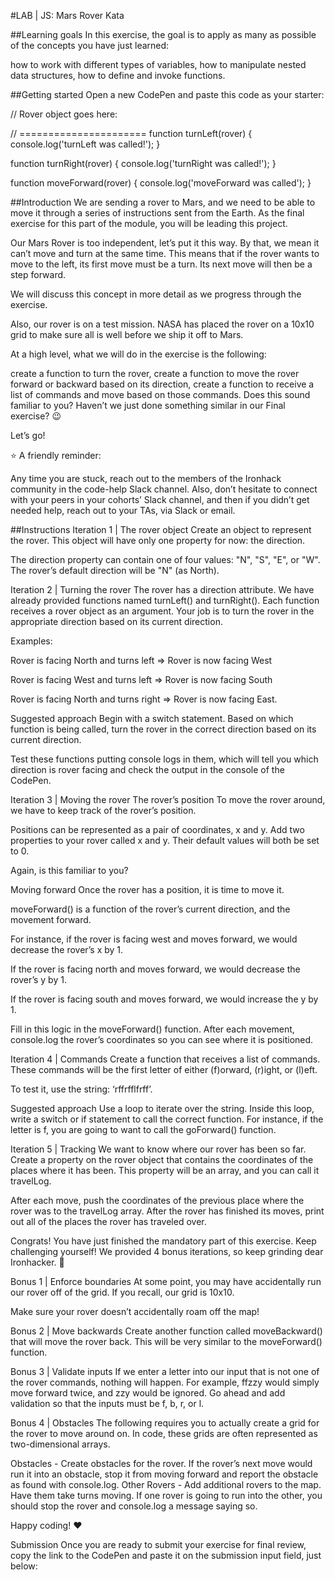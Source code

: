 #LAB | JS: Mars Rover Kata

##Learning goals
In this exercise, the goal is to apply as many as possible of the concepts you have just learned:

how to work with different types of variables,
how to manipulate nested data structures,
how to define and invoke functions.

##Getting started
Open a new CodePen and paste this code as your starter:

// Rover object goes here:
 
// ======================
function turnLeft(rover) {
  console.log('turnLeft was called!');
}
 
function turnRight(rover) {
  console.log('turnRight was called!');
}
 
function moveForward(rover) {
  console.log('moveForward was called');
}

##Introduction
We are sending a rover to Mars, and we need to be able to move it through a series of instructions sent from the Earth. As the final exercise for this part of the module, you will be leading this project.


Our Mars Rover is too independent, let’s put it this way. By that, we mean it can’t move and turn at the same time. This means that if the rover wants to move to the left, its first move must be a turn. Its next move will then be a step forward.

We will discuss this concept in more detail as we progress through the exercise.

Also, our rover is on a test mission. NASA has placed the rover on a 10x10 grid to make sure all is well before we ship it off to Mars.

At a high level, what we will do in the exercise is the following:

create a function to turn the rover,
create a function to move the rover forward or backward based on its direction,
create a function to receive a list of commands and move based on those commands.
Does this sound familiar to you? Haven’t we just done something similar in our Final exercise? :wink:

Let’s go!

:star: A friendly reminder:

Any time you are stuck, reach out to the members of the Ironhack community in the code-help Slack channel. Also, don’t hesitate to connect with your peers in your cohorts’ Slack channel, and then if you didn’t get needed help, reach out to your TAs, via Slack or email.

##Instructions
Iteration 1 | The rover object
Create an object to represent the rover. This object will have only one property for now: the direction.

The direction property can contain one of four values: "N", "S", "E", or "W". The rover’s default direction will be "N" (as North).

Iteration 2 | Turning the rover
The rover has a direction attribute. We have already provided functions named turnLeft() and turnRight(). Each function receives a rover object as an argument. Your job is to turn the rover in the appropriate direction based on its current direction.

Examples:

Rover is facing North and turns left => Rover is now facing West

Rover is facing West and turns left => Rover is now facing South

Rover is facing North and turns right => Rover is now facing East.


Suggested approach
Begin with a switch statement. Based on which function is being called, turn the rover in the correct direction based on its current direction.

Test these functions putting console logs in them, which will tell you which direction is rover facing and check the output in the console of the CodePen.

Iteration 3 | Moving the rover
The rover’s position
To move the rover around, we have to keep track of the rover’s position.

Positions can be represented as a pair of coordinates, x and y. Add two properties to your rover called x and y. Their default values will both be set to 0.

Again, is this familiar to you?


Moving forward
Once the rover has a position, it is time to move it.


moveForward() is a function of the rover’s current direction, and the movement forward.

For instance, if the rover is facing west and moves forward, we would decrease the rover’s x by 1.

If the rover is facing north and moves forward, we would decrease the rover’s y by 1.

If the rover is facing south and moves forward, we would increase the y by 1.

Fill in this logic in the moveForward() function. After each movement, console.log the rover’s coordinates so you can see where it is positioned.

Iteration 4 | Commands
Create a function that receives a list of commands. These commands will be the first letter of either (f)orward, (r)ight, or (l)eft.

To test it, use the string: ‘rffrfflfrff’.

Suggested approach
Use a loop to iterate over the string. Inside this loop, write a switch or if statement to call the correct function. For instance, if the letter is f, you are going to want to call the goForward() function.

Iteration 5 | Tracking
We want to know where our rover has been so far. Create a property on the rover object that contains the coordinates of the places where it has been. This property will be an array, and you can call it travelLog.

After each move, push the coordinates of the previous place where the rover was to the travelLog array. After the rover has finished its moves, print out all of the places the rover has traveled over.

Congrats! You have just finished the mandatory part of this exercise. Keep challenging yourself! We provided 4 bonus iterations, so keep grinding dear Ironhacker. :rocket:

Bonus 1 | Enforce boundaries
At some point, you may have accidentally run our rover off of the grid. If you recall, our grid is 10x10.

Make sure your rover doesn’t accidentally roam off the map!

Bonus 2 | Move backwards
Create another function called moveBackward() that will move the rover back. This will be very similar to the moveForward() function.

Bonus 3 | Validate inputs
If we enter a letter into our input that is not one of the rover commands, nothing will happen. For example, ffzzy would simply move forward twice, and zzy would be ignored. Go ahead and add validation so that the inputs must be f, b, r, or l.

Bonus 4 | Obstacles
The following requires you to actually create a grid for the rover to move around on. In code, these grids are often represented as two-dimensional arrays.

Obstacles - Create obstacles for the rover. If the rover’s next move would run it into an obstacle, stop it from moving forward and report the obstacle as found with console.log.
Other Rovers - Add additional rovers to the map. Have them take turns moving. If one rover is going to run into the other, you should stop the rover and console.log a message saying so.

Happy coding! :heart:

Submission
Once you are ready to submit your exercise for final review, copy the link to the CodePen and paste it on the submission input field, just below:

